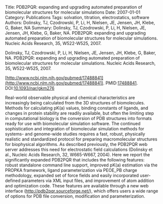 Title: PDB2PQR: expanding and upgrading automated preparation of biomolecular structures for molecular simulations
Date: 2007-01-01
Category: Publications
Tags: solvation, titration, electrostatics, software
Authors: Dolinsky, TJ, Czodrowski, P, Li, H, Nielsen, JE, Jensen, JH, Klebe, G, Baker, NA
Summary: Dolinsky, TJ, Czodrowski, P, Li, H, Nielsen, JE, Jensen, JH, Klebe, G, Baker, NA. PDB2PQR: expanding and upgrading automated preparation of biomolecular structures for molecular simulations. Nucleic Acids Research, 35, W522-W525, 2007. 

Dolinsky, TJ, Czodrowski, P, Li, H, Nielsen, JE, Jensen, JH, Klebe, G, Baker, NA. PDB2PQR: expanding and upgrading automated preparation of biomolecular structures for molecular simulations. Nucleic Acids Research, 35, W522-W525, 2007. 

[http://www.ncbi.nlm.nih.gov/pubmed/17488841](http://www.ncbi.nlm.nih.gov/pubmed/17488841). PMID:[17488841](http://www.ncbi.nlm.nih.gov/pubmed/17488841). DOI:[10.1093/nar/gkm276](http://dx.doi.org/10.1093/nar/gkm276)

Real-world observable physical and chemical characteristics are increasingly being calculated from the 3D structures of biomolecules. Methods for calculating pK(a) values, binding constants of ligands, and changes in protein stability are readily available, but often the limiting step in computational biology is the conversion of PDB structures into formats ready for use with biomolecular simulation software. The continued sophistication and integration of biomolecular simulation methods for systems- and genome-wide studies requires a fast, robust, physically realistic and standardized protocol for preparing macromolecular structures for biophysical algorithms. As described previously, the PDB2PQR web server addresses this need for electrostatic field calculations (Dolinsky et al., Nucleic Acids Research, 32, W665-W667, 2004). Here we report the significantly expanded PDB2PQR that includes the following features: robust standalone command line support, improved pK(a) estimation via the PROPKA framework, ligand parameterization via PEOE_PB charge methodology, expanded set of force fields and easily incorporated user-defined parameters via XML input files, and improvement of atom addition and optimization code. These features are available through a new web interface (http://pdb2pqr.sourceforge.net/), which offers users a wide range of options for PDB file conversion, modification and parameterization.
